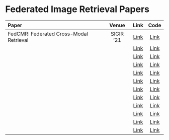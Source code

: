 # Federated Image Retrieval Papers

| Paper | Venue | Link | Code |
|:---|:---:|:---:|:---:|
|FedCMR: Federated Cross-Modal Retrieval|SIGIR ’21 |[Link](https://dl.acm.org/doi/10.1145/3404835.3462989)| [Link](https://github.com/hasakiXie123/FedCMR)|
| | | [Link]() | [Link]() |
| | | [Link]() | [Link]() |
| | | [Link]() | [Link]() |
| | | [Link]() | [Link]() |
| | | [Link]() | [Link]() |
| | | [Link]() | [Link]() |
| | | [Link]() | [Link]() |
| | | [Link]() | [Link]() |
| | | [Link]() | [Link]() |
| | | [Link]() | [Link]() |
| | | [Link]() | [Link]() |
